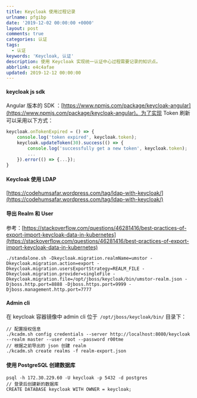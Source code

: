```yaml
---
title: Keycloak 使用过程记录
urlname: pfgibp
date: '2019-12-02 00:00:00 +0000'
layout: post
comments: true
categories: 认证
tags:
  - 认证
keywords: 'Keycloak, 认证'
description: 使用 Keycloak 实现统一认证中心过程需要记录的知识点。
abbrlink: e4c4afae
updated: 2019-12-12 00:00:00
---
```


#### keycloak js sdk

Angular 版本的 SDK ：[https://www.npmjs.com/package/keycloak-angular](https://www.npmjs.com/package/keycloak-angular)。为了实现 Token 刷新可以采用以下方式：

```javascript
keycloak.onTokenExpired = () => {
    console.log('token expired', keycloak.token);
    keycloak.updateToken(30).success(() => {
        console.log('successfully get a new token', keycloak.token);
        ...
    }).error(() => {...});
}
```

#### Keycloak 使用 LDAP

[https://codehumsafar.wordpress.com/tag/ldap-with-keycloak/](https://codehumsafar.wordpress.com/tag/ldap-with-keycloak/)

#### 导出 Realm 和 User

参考：[https://stackoverflow.com/questions/46281416/best-practices-of-export-import-keycloak-data-in-kubernetes](https://stackoverflow.com/questions/46281416/best-practices-of-export-import-keycloak-data-in-kubernetes)

```
./standalone.sh -Dkeycloak.migration.realmName=umstor -Dkeycloak.migration.action=export -Dkeycloak.migration.usersExportStrategy=REALM_FILE -Dkeycloak.migration.provider=singleFile -Dkeycloak.migration.file=/opt/jboss/keycloak/bin/umstor-realm.json -Djboss.http.port=8888 -Djboss.https.port=9999 -Djboss.management.http.port=7777
```

#### Admin cli

在 keycloak 容器镜像中 admin cli 位于` /opt/jboss/keycloak/bin/` 目录下：

```
// 配置授权信息
./kcadm.sh config credentials --server http://localhost:8080/keycloak --realm master --user root --password r00tme
// 根据之前导出的 json 创建 realm
./kcadm.sh create realms -f realm-export.json
```

#### 使用 PostgreSQL 创建数据库

```
psql -h 172.30.229.60 -U keycloak -p 5432 -d postgres
// 登录后创建新的数据库
CREATE DATABASE keycloak WITH OWNER = keycloak;
```
